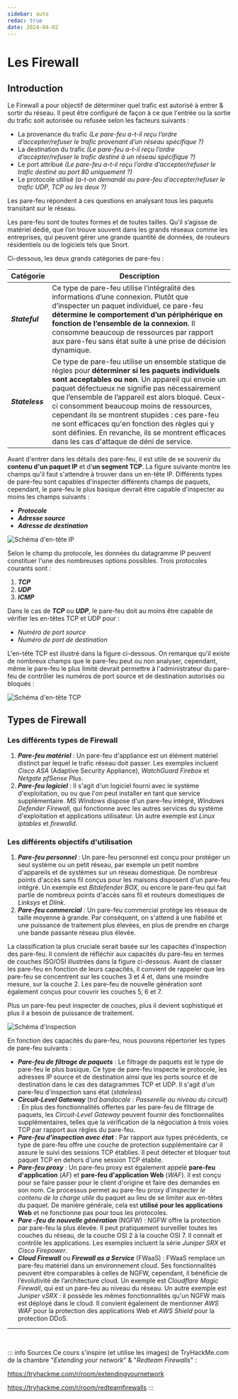 ```yaml
---
sidebar: auto
redac: true
date: 2024-04-02
---
```

# Les Firewall

## Introduction

Le Firewall a pour objectif de déterminer quel trafic est autorisé à entrer & sortir du réseau. Il peut être configuré de façon à ce que l'entrée ou la sortie du trafic soit autorisée ou refusée selon les facteurs suivants :
* La provenance du trafic *(Le pare-feu a-t-il reçu l’ordre d’accepter/refuser le trafic provenant d’un réseau spécifique ?)*
* La destination du trafic *(Le pare-feu a-t-il reçu l’ordre d’accepter/refuser le trafic destiné à un réseau spécifique ?)*
* Le port attribué *(Le pare-feu a-t-il reçu l’ordre d’accepter/refuser le trafic destiné au port 80 uniquement ?)*
* Le protocole utilisé *(a-t-on demandé au pare-feu d’accepter/refuser le trafic UDP, TCP ou les deux ?)*

Les pare-feu répondent à ces questions en analysant tous les paquets transitant sur le réseau.

Les pare-feu sont de toutes formes et de toutes tailles. Qu’il s’agisse de matériel dédié, que l’on trouve souvent dans les grands réseaux comme les entreprises, qui peuvent gérer une grande quantité de données, de routeurs résidentiels ou de logiciels tels que Snort.

Ci-dessous, les deux grands catégories de pare-feu :

| Catégorie | Description |
|-|-|
|***Stateful***| Ce type de pare-feu utilise l’intégralité des informations d’une connexion. Plutôt que d’inspecter un paquet individuel, ce pare-feu **détermine le comportement d’un périphérique en fonction de l’ensemble de la connexion**. Il consomme beaucoup de ressources par rapport aux pare-feu sans état suite à une prise de décision dynamique.|
|***Stateless***| Ce type de pare-feu utilise un ensemble statique de règles pour **déterminer si les paquets individuels sont acceptables ou non**. Un appareil qui envoie un paquet défectueux ne signifie pas nécessairement que l’ensemble de l’appareil est alors bloqué. Ceux-ci consomment beaucoup moins de ressources, cependant ils se montrent stupides : ces pare-feu ne sont efficaces qu'en fonction des règles qui y sont définies. En revanche, ils se montrent efficaces dans les cas d'attaque de déni de service.

Avant d'entrer dans les détails des pare-feu, il est utile de se souvenir du **contenu d'un paquet IP** et d'**un segment TCP**. La figure suivante montre les champs qu'il faut s'attendre à trouver dans un en-tête IP. Différents types de pare-feu sont capables d'inspecter différents champs de paquets, cependant, le pare-feu le plus basique devrait être capable d'inspecter au moins les champs suivants :

* ***Protocole***
* ***Adresse source***
* ***Adresse de destination***

![Schéma d'en-tête IP](./img/ip-header.png)

Selon le champ du protocole, les données du datagramme IP peuvent constituer l'une des nombreuses options possibles. Trois protocoles courants sont :

1. ***TCP***
2. ***UDP***
3. ***ICMP***

Dans le cas de ***TCP*** ou ***UDP***, le pare-feu doit au moins être capable de vérifier les en-têtes TCP et UDP pour :

* *Numéro de port source*
* *Numéro de port de destination*

L'en-tête TCP est illustré dans la figure ci-dessous. On remarque qu'il existe de nombreux champs que le pare-feu peut ou non analyser, cependant, même le pare-feu le plus limité devrait permettre à l'administrateur du pare-feu de contrôler les numéros de port source et de destination autorisés ou bloqués :

![Schéma d'en-tête TCP](./img/tcp-header.png)

## Types de Firewall

### Les différents types de Firewall

1. ***Pare-feu matériel*** : Un pare-feu d'appliance est un élément matériel distinct par lequel le trafic réseau doit passer. Les exemples incluent *Cisco ASA* (Adaptive Security Appliance), *WatchGuard Firebox* et *Netgate* *pfSense Plus*.
2. ***Pare-feu logiciel*** : Il s'agit d'un logiciel fourni avec le système d'exploitation, ou ou que l'on peut installer en tant que service supplémentaire. *MS Windows* dispose d'un pare-feu intégré, *Windows Defender Firewall*, qui fonctionne avec les autres services du système d'exploitation et applications utilisateur. Un autre exemple est *Linux iptables* et *firewalld*.

### Les différents objectifs d'utilisation

1. ***Pare-feu personnel*** : Un pare-feu personnel est conçu pour protéger un seul système ou un petit réseau, par exemple un petit nombre d'appareils et de systèmes sur un réseau domestique. De nombreux points d'accès sans fil conçus pour les maisons disposent d'un pare-feu intégré. Un exemple est *Bitdefender BOX*, ou encore le pare-feu qui fait partie de nombreux points d'accès sans fil et routeurs domestiques de *Linksys* et *Dlink*.
2. ***Pare-feu commercial*** : Un pare-feu commercial protège les réseaux de taille moyenne à grande. Par conséquent, on s'attend à une fiabilité et une puissance de traitement plus élevées, en plus de prendre en charge une bande passante réseau plus élevée.

La classification la plus cruciale serait basée sur les capacités d’inspection des pare-feu. Il convient de réfléchir aux capacités du pare-feu en termes de couches ISO/OSI illustrées dans la figure ci-dessous. Avant de classer les pare-feu en fonction de leurs capacités, il convient de rappeler que les pare-feu se concentrent sur les couches 3 et 4 et, dans une moindre mesure, sur la couche 2. Les pare-feu de nouvelle génération sont également conçus pour couvrir les couches 5, 6 et 7. 

Plus un pare-feu peut inspecter de couches, plus il devient sophistiqué et plus il a besoin de puissance de traitement.

![Schéma d'inspection](./img/iso-firewall.png)

En fonction des capacités du pare-feu, nous pouvons répertorier les types de pare-feu suivants :

* ***Pare-feu de filtrage de paquets*** : Le filtrage de paquets est le type de pare-feu le plus basique. Ce type de pare-feu inspecte le protocole, les adresses IP source et de destination ainsi que les ports source et de destination dans le cas des datagrammes TCP et UDP. Il s'agit d'un pare-feu d'inspection sans état (*stateless*)
* ***Circuit-Level Gateway*** (*trd bandacale* : *Passerelle au niveau du circuit*) : En plus des fonctionnalités offertes par les pare-feu de filtrage de paquets, les *Circuit-Level Gateway* peuvent fournir des fonctionnalités supplémentaires, telles que la vérification de la négociation à trois voies TCP par rapport aux règles du pare-feu.
* ***Pare-feu d'inspection avec état*** : Par rapport aux types précédents, ce type de pare-feu offre une couche de protection supplémentaire car il assure le suivi des sessions TCP établies. Il peut détecter et bloquer tout paquet TCP en dehors d'une session TCP établie.
* ***Pare-feu proxy*** : Un pare-feu proxy est également appelé **pare-feu d'application** (*AF*) et **pare-feu d'application Web** (*WAF*). Il est conçu pour se faire passer pour le client d'origine et faire des demandes en son nom. Ce processus permet au pare-feu proxy d'*inspecter le contenu de la charge utile* du paquet au lieu de se limiter aux en-têtes du paquet. De manière générale, cela est **utilisé pour les applications Web** et ne fonctionne pas pour tous les protocoles.
* ***Pare -feu de nouvelle génération*** (NGFW) : NGFW offre la protection par pare-feu la plus élevée. Il peut pratiquement surveiller toutes les couches du réseau, de la couche OSI 2 à la couche OSI 7. Il connaît et contrôle les applications. Les exemples incluent la série *Juniper SRX* et *Cisco Firepower*.
* ***Cloud Firewall*** ou ***Firewall as a Service*** (FWaaS) : FWaaS remplace un pare-feu matériel dans un environnement cloud. Ses fonctionnalités peuvent être comparables à celles de NGFW, cependant, il bénéficie de l’évolutivité de l’architecture cloud. Un exemple est *Cloudflare Magic Firewall*, qui est un pare-feu au niveau du réseau. Un autre exemple est *Juniper vSRX* : il possède les mêmes fonctionnalités qu'un NGFW mais est déployé dans le cloud. Il convient également de mentionner *AWS WAF* pour la protection des applications Web et *AWS Shield* pour la protection DDoS.


<hr>
<br>

::: info Sources
Ce cours s'inspire (et utilise les images) de TryHackMe.com de la chambre "*Extending your network*" & "*Redteam Firewalls*" :

https://tryhackme.com/r/room/extendingyournetwork  <Badge type="danger" text="Payant" />

https://tryhackme.com/r/room/redteamfirewalls  <Badge type="danger" text="Payant" />
:::



